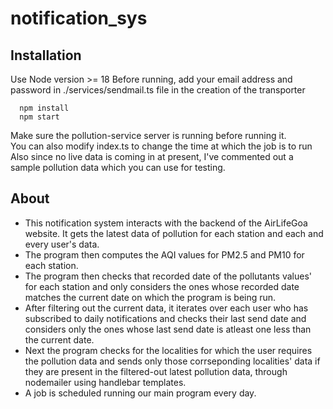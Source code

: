 # notification_sys

## Installation

Use Node version >= 18
Before running, add your email address and password in ./services/sendmail.ts file in the creation of the transporter
```
  npm install
  npm start
```

Make sure the pollution-service server is running before running it.<br/>
You can also modify index.ts to change the time at which the job is to run
Also since no live data is coming in at present, I've commented out a sample pollution data which you can use for testing.


## About

* This notification system interacts with the backend of the AirLifeGoa website. It gets the latest data of pollution for each station and each and every user's data. 
* The program then computes the AQI values for PM2.5 and PM10 for each station. 
* The program then checks that recorded date of the pollutants values' for each station and only considers the ones whose recorded date matches the current date on which the program is being run.
* After filtering out the current data, it iterates over each user who has subscribed to daily notifications and checks their last send date and considers only the ones whose last send date is atleast one less than the current date.
* Next the program checks for the localities for which the user requires the pollution data and sends only those corrseponding localities' data if they are present in the filtered-out latest pollution data, through nodemailer using handlebar templates.
* A job is scheduled running our main program every day.
